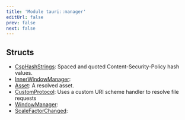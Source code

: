 ```yaml
---
title: 'Module tauri::manager'
editUrl: false
prev: false
next: false
---
```




## Structs


- [CspHashStrings](/2/reference/rust/tauri/CspHashStrings): Spaced and quoted Content-Security-Policy hash values.
- [InnerWindowManager](/2/reference/rust/tauri/InnerWindowManager): 
- [Asset](/2/reference/rust/tauri/Asset): A resolved asset.
- [CustomProtocol](/2/reference/rust/tauri/CustomProtocol): Uses a custom URI scheme handler to resolve file requests
- [WindowManager](/2/reference/rust/tauri/WindowManager): 
- [ScaleFactorChanged](/2/reference/rust/tauri/ScaleFactorChanged): 
